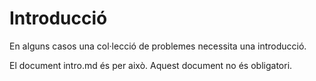 # Introducció
En alguns casos una col·lecció de problemes necessita una introducció.

El document intro.md és per això. Aquest document no és obligatori.